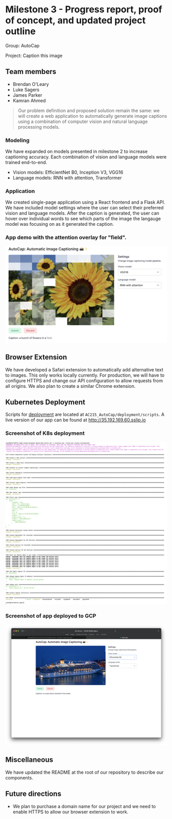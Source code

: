 # Milestone 3 - Progress report, proof of concept, and updated project outline
Group: AutoCap

Project: Caption this image

## Team members
- Brendan O'Leary
- Luke Sagers
- James Parker
- Kamran Ahmed

> Our problem definition and proposed solution remain the same: we will create a web application to automatically generate image captions using a combination of computer vision and natural language processing models.

### Modeling
We have expanded on models presented in milestone 2 to increase captioning accuracy. Each combination of vision and language models were trained end-to-end.
- Vision models: EfficientNet B0, Inception V3, VGG16
- Language models: RNN with attention, Transformer

### Application
We created single-page application using a React frontend and a Flask API. We have included model settings where the user can select their preferred vision and language models. After the caption is generated, the user can hover over individual words to see which parts of the image the langauge model was focusing on as it generated the caption.

### App demo with the attention overlay for "field".
![](assets/app_with_attention_overlay.png)

## Browser Extension
We have developed a Safari extension to automatically add alternative text to images. This only works locally currently. For production, we will have to configure HTTPS and change our API configuration to allow requests from all origins. We also plan to create a similar Chrome extension.

## Kubernetes Deployment
Scripts for [deployment](https://github.com/kamodulin/AC215_AutoCap/tree/master/deployment) are located at `AC215_AutoCap/deployment/scripts`. A live version of our app can be found at http://35.192.169.60.sslip.io

### Screenshot of K8s deployment
![](assets/k8s_terminal.png)

### Screenshot of app deployed to GCP
![](assets/k8s_app.png)

## Miscellaneous
We have updated the README at the root of our repository to describe our components.

## Future directions
- We plan to purchase a domain name for our project and we need to enable HTTPS to allow our browser extension to work.